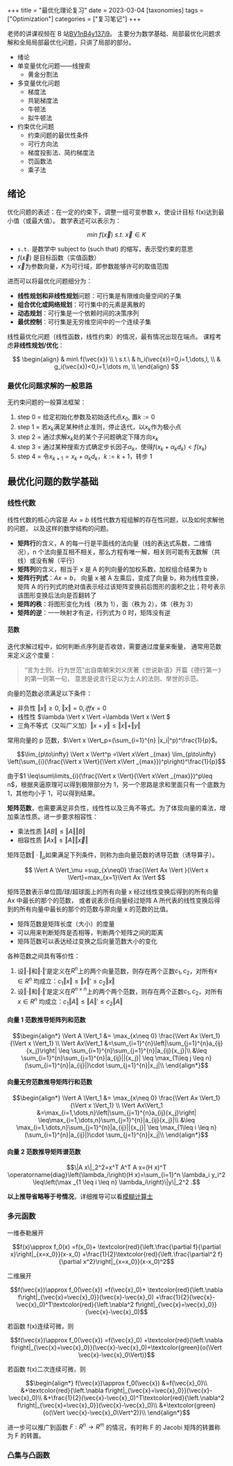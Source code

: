 +++
title = "最优化理论复习"
date = 2023-03-04
[taxonomies]
tags = ["Optimization"]
categories = ["复习笔记"]
+++

老师的讲课视频在 B 站[BV1nB4y137j9](https://www.bilibili.com/video/BV1nB4y137j9)。
主要分为数学基础、局部最优化问题求解和全局局部最优化问题，只讲了局部的部分。

- 绪论
- 单变量优化问题——线搜索
  - 黄金分割法
- 多变量优化问题
  - 梯度法
  - 共轭梯度法
  - 牛顿法
  - 拟牛顿法
- 约束优化问题
  - 约束问题的最优性条件
  - 可行方向法
  - 梯度投影法、简约梯度法
  - 罚函数法
  - 乘子法

## 绪论

优化问题的表述：在一定的约束下，调整一组可变参数 x，使设计目标 f(x)达到最小值（或最大值）。
数学表述可以表示为：

$$
min\ f(\vec{x})\ s.t.\ \vec{x} \in K
$$

- `s.t.` 是数学中 subject to (such that) 的缩写，表示受约束的意思
- $f(\vec{x})$ 是目标函数（实值函数）
- $\vec{x}$为参数向量，$K$为可行域，即参数能够许可的取值范围

进而可以将最优化问题细分为：

- **线性规划和非线性规划**问题：可行集是有限维向量空间的子集
- **组合优化或网络规划**：可行集中的元素是离散的
- **动态规划**：可行集是一个依赖时间的决策序列
- **最优控制**：可行集是无穷维空间中的一个连续子集

线性最优化问题（线性函数，线性约束）的情况，最有情况出现在端点。
课程考虑**非线性规划/优化**：

$$
\begin{align}
        & min\ f(\vec{x}) \\
\ s.t.\ & h_i(\vec{x})=0,i=1,\dots,l, \\
	& g_i(\vec{x})<0,i=1,\dots m, \\
\end{align}
$$

### 最优化问题求解的一般思路

无约束问题的一般算法框架：

1. step 0 = 给定初始化参数及初始迭代点$x_0$, 置$k:=0$
2. step 1 = 若$x_k$满足某种终止准则，停止迭代，以$x_k$作为极小点
3. step 2 = 通过求解$x_k$处的某个子问题确定下降方向$x_k$
4. step 3 = 通过某种搜索方式确定步长因子$\alpha_k$，使得$f(x_k+\alpha_k d_k)<f(x_k)$
5. step 4 = 令$x_{k+1}=x_k+\alpha_k d_k$，$k:=k+1$，转步 1

## 最优化问题的数学基础

### 线性代数

线性代数的核心内容是 $Ax=b$ 线性代数方程组解的存在性问题，以及如何求解他的问题，
以及这样的数学结构的问题。

- **矩阵行**的含义，A 的每一行是平面线的法向量（线的表达式系数，二维情况），n 个法向量互相不相关，那么方程有唯一解，相关则可能有无数解（共线）或没有解（平行）
- **矩阵列**的含义，相当于 x 是 A 的列向量的加权系数，加权组合结果为 b
- **矩阵行列式**：$Ax=b$， 向量 x 被 A 左乘后，变成了向量 b，称为线性变换，矩阵 A 的行列式的绝对值表示经过该矩阵变换前后图形的面积之比；符号表示该图形变换后法向是否翻转了
- **矩阵的秩**：将图形变化为线（秩为 1），面（秩为 2），体（秩为 3）
- **矩阵的逆**：一一映射才有逆，行列式为 0 时，矩阵没有逆

#### 范数

迭代求解过程中，如何判断点序列是否收敛，需要通过度量来衡量，
通常用范数来定义这个度量：

> “言为士则、行为世范”出自南朝宋刘义庆著《世说新语》开篇《德行第一》的第一则第一句，
> 意思是说言行足以为士人的法则、举世的示范。

向量的范数必须满足以下条件：

- 非负性 $\Vert x\Vert \geq 0$, $\Vert x\Vert =0, iff x=0$
- 线性性 $\lambda \Vert x \Vert =\lambda \Vert x \Vert $
- 三角不等式（又叫广义加）$\Vert x+y \Vert \leq \Vert x \Vert +\Vert y \Vert$

常用向量的 p 范数，$\Vert x \Vert_p=(\sum_{i=1}^{n} |x_i|^p)^\frac{1}{p}$。

```math
\lim_{p\to\infty} \Vert x \Vert^p
=\Vert x\Vert _{max} \lim_{p\to\infty} \left(\sum_{i}(\frac{\Vert x \Vert}{\Vert x\Vert _{max}})^p\right)^\frac{1}{p}
```

由于$1 \leq\sum\limits_{i}(\frac{\Vert x \Vert}{\Vert x\Vert _{max}})^p\leq n$，根据夹逼原理可以得到极限部分为 1，另一个思路是求和里面只有一个底数为 1，其他均小于 1，可以得到结果。

**矩阵范数**，也需要满足非负性，线性性以及三角不等式。为了体现向量的乘法，增加乘法性质。进一步要求相容性：

- 乘法性质 $\Vert AB\Vert \leq \Vert A \Vert \Vert B \Vert$
- 相容性质 $\Vert Ax \Vert \leq \Vert A \Vert \Vert\vec{x}\Vert$

矩阵范数$\Vert \cdot \Vert _{\mu}$如果满足下列条件，则称为由向量范数的诱导范数（诱导算子）。

$$
\Vert A \Vert_\mu =sup_{x\neq0} \frac{\Vert Ax \Vert }{\Vert x \Vert}=max_{x=1}\Vert Ax \Vert
$$

矩阵范数表示单位圆/球/超球面上的所有向量 x 经过线性变换后得到的所有向量 Ax 中最长的那个的范数，
或者说表示任向量经过矩阵 A 所代表的线性变换后得到的所有向量中最长的那个的范数与原向量 x 的范数的比值。

- 矩阵范数是矩阵长度（大小）的度量
- 可以用来判断矩阵是否相等，判断两个矩阵之间的距离
- 矩阵范数可以表达经过变换之后向量范数大小的变化

各种范数之间具有等价性：

1. 设$\Vert \cdot \Vert$和$\Vert \cdot \Vert'$是定义在$R^n$上的两个向量范数，则存在两个正数$c_1,c_2$，对所有$x\in R^n$ 均成立：$c_1 \Vert x\Vert\leq \Vert x \Vert' \leq c_2\Vert x \Vert$
2. 设$\Vert \cdot \Vert$和$\Vert \cdot \Vert'$是定义在$R^{n\times n}$上的两个两个范数，则存在两个正数$c_1,c_2$，对所有$x\in R^n$ 均成立：$c_1 \Vert A\Vert\leq \Vert A \Vert' \leq c_2\Vert A \Vert$

#### 向量 1 范数推导矩阵列和范数

```math
\begin{align*}
\Vert A \Vert_1
&= \max_{x\neq 0} \frac{\Vert Ax \Vert_1}{\Vert x \Vert_1} \\
\Vert Ax\Vert_1
&=\sum_{i=1}^{n}\left|\sum_{j=1}^{n}a_{ij}{x_j}\right|
\leq \sum_{i=1}^{n}\sum_{j=1}^{n}|a_{ij}{x_j}|\\
&\leq \sum_{i=1}^{n}\sum_{j=1}^{n}|a_{ij}||{x_j}|
\leq \max_{1\leq j \leq n}(\sum_{i=1}^{n}|a_{ij}|)\cdot \sum_{j=1}^{n}|x_j|\\
\end{align*}
```

#### 向量无穷范数推导矩阵行和范数

```math
\begin{align*}
\Vert A \Vert_1
&= \max_{x\neq 0} \frac{\Vert Ax \Vert_1}{\Vert x \Vert_1} \\
\Vert Ax\Vert_1
&=\max_{i=1,\dots,n}\left|\sum_{j=1}^{n}a_{ij}{x_j}\right|
\leq\max_{i=1,\dots,n}\sum_{j=1}^{n}|a_{ij}{x_j}|\\
&\leq \max_{i=1,\dots,n}\sum_{j=1}^{n}|a_{ij}||{x_j}|
\leq \max_{1\leq i \leq n}(\sum_{i=1}^{n}|a_{ij}|)\cdot \sum_{j=1}^{n}|x_j|\\
\end{align*}
```

#### 向量 2 范数推导矩阵谱范数

```math
\|A x\|_2^2=x^T A^T A x=(H x)^T \operatorname{diag}\left(\lambda_i\right)(H x)=\sum_{i=1}^n \lambda_i y_i^2 \leq\left(\max _{1 \leq i \leq n} \lambda_i\right)\|y\|_2^2 .
```

**以上推导省略等于号情况**，详细推导可以看[模糊计算士](https://www.cnblogs.com/fanlumaster/p/14509223.html)

### 多元函数

一维泰勒展开

```math
f(x)\approx f_0(x)
=f(x_0)+
\textcolor{red}{\left.\frac{\partial f}{\partial x}\right|_{x=x_0}}(x-x_0)
+\frac{1}{2}\textcolor{red}{\left.\frac{\partial^2 f}{\partial x^2}\right|_{x=x_0}}(x-x_0)^2
```

二维展开

```math
f(\vec{x})\approx f_0(\vec{x})
=f(\vec{x}_0)+
\textcolor{red}{\left.\nabla f\right|_{\vec{x}=\vec{x}_0}}(\vec{x}-\vec{x}_0)
+\frac{1}{2}(\vec{x}-\vec{x}_0)^T\textcolor{red}{\left.\nabla^2 f\right|_{\vec{x}=\vec{x}_0}}(\vec{x}-\vec{x}_0)
```

若函数 f(x)连续可微，则

```math
f(\vec{x})\approx f_0(\vec{x})
=f(\vec{x}_0)
+\textcolor{red}{\left.\nabla f\right|_{\vec{x}=\vec{x}_0}}(\vec{x}-\vec{x}_0)+\textcolor{green}{o(\Vert \vec{x}-\vec{x}_0\Vert)}
```

若函数 f(x)二次连续可微，则

```math
\begin{align*}
f(\vec{x})\approx f_0(\vec{x})
&=f(\vec{x}_0)\\
&+\textcolor{red}{\left.\nabla f\right|_{\vec{x}=\vec{x}_0}}(\vec{x}-\vec{x}_0)\\
&+\frac{1}{2}(\vec{x}-\vec{x}_0)^T\textcolor{red}{\left.\nabla^2 f\right|_{\vec{x}=\vec{x}_0}}(\vec{x}-\vec{x}_0)\\
&+\textcolor{green}{o(\Vert \vec{x}-\vec{x}_0\Vert^2)}\\
\end{align*}
```

进一步可以推广到函数 $F:R^n\to R^m$ 的情况，有时称 F 的 Jacobi 矩阵的转置称为 F 的转置。

### 凸集与凸函数
